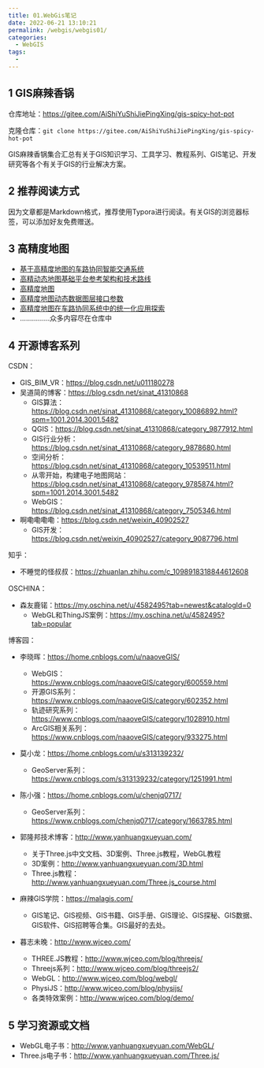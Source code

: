 ```yaml
---
title: 01.WebGis笔记
date: 2022-06-21 13:10:21
permalink: /webgis/webgis01/
categories: 
  - WebGIS
tags: 
  - 
---
```


## 1 GIS麻辣香锅

仓库地址：https://gitee.com/AiShiYuShiJiePingXing/gis-spicy-hot-pot

克隆仓库：`git clone https://gitee.com/AiShiYuShiJiePingXing/gis-spicy-hot-pot`

GIS麻辣香锅集合汇总有关于GIS知识学习、工具学习、教程系列、GIS笔记、开发研究等各个有关于GIS的行业解决方案。

## 2 推荐阅读方式

因为文章都是Markdown格式，推荐使用Typora进行阅读。有关GIS的浏览器标签，可以添加好友免费赠送。

## 3 高精度地图

- [基于高精度地图的车路协同智能交通系统](https://gitee.com/AiShiYuShiJiePingXing/gis-spicy-hot-pot/blob/master/%E9%AB%98%E7%B2%BE%E5%BA%A6%E5%9C%B0%E5%9B%BE/%E5%9F%BA%E4%BA%8E%E9%AB%98%E7%B2%BE%E5%BA%A6%E5%9C%B0%E5%9B%BE%E7%9A%84%E8%BD%A6%E8%B7%AF%E5%8D%8F%E5%90%8C%E6%99%BA%E8%83%BD%E4%BA%A4%E9%80%9A%E7%B3%BB%E7%BB%9F.md)
- [高精动态地图基础平台参考架构和技术路线](https://gitee.com/AiShiYuShiJiePingXing/gis-spicy-hot-pot/blob/master/%E9%AB%98%E7%B2%BE%E5%BA%A6%E5%9C%B0%E5%9B%BE/%E9%AB%98%E7%B2%BE%E5%8A%A8%E6%80%81%E5%9C%B0%E5%9B%BE%E5%9F%BA%E7%A1%80%E5%B9%B3%E5%8F%B0%E5%8F%82%E8%80%83%E6%9E%B6%E6%9E%84%E5%92%8C%E6%8A%80%E6%9C%AF%E8%B7%AF%E7%BA%BF.md)
- [高精度地图 ](https://gitee.com/AiShiYuShiJiePingXing/gis-spicy-hot-pot/blob/master/%E9%AB%98%E7%B2%BE%E5%BA%A6%E5%9C%B0%E5%9B%BE/%E9%AB%98%E7%B2%BE%E5%BA%A6%E5%9C%B0%E5%9B%BE%20.md)
- [高精度地图动态数据图层接口参数](https://gitee.com/AiShiYuShiJiePingXing/gis-spicy-hot-pot/blob/master/%E9%AB%98%E7%B2%BE%E5%BA%A6%E5%9C%B0%E5%9B%BE/%E9%AB%98%E7%B2%BE%E5%BA%A6%E5%9C%B0%E5%9B%BE%E5%8A%A8%E6%80%81%E6%95%B0%E6%8D%AE%E5%9B%BE%E5%B1%82%E6%8E%A5%E5%8F%A3%E5%8F%82%E6%95%B0.md)
- [高精度地图在车路协同系统中的统一化应用探索](https://gitee.com/AiShiYuShiJiePingXing/gis-spicy-hot-pot/blob/master/%E9%AB%98%E7%B2%BE%E5%BA%A6%E5%9C%B0%E5%9B%BE/%E9%AB%98%E7%B2%BE%E5%BA%A6%E5%9C%B0%E5%9B%BE%E5%9C%A8%E8%BD%A6%E8%B7%AF%E5%8D%8F%E5%90%8C%E7%B3%BB%E7%BB%9F%E4%B8%AD%E7%9A%84%E7%BB%9F%E4%B8%80%E5%8C%96%E5%BA%94%E7%94%A8%E6%8E%A2%E7%B4%A2.md)
- ...............众多内容尽在仓库中

## 4 开源博客系列

CSDN：

- GIS_BIM_VR：https://blog.csdn.net/u011180278
- 吴道简的博客：https://blog.csdn.net/sinat_41310868
  - GIS算法：https://blog.csdn.net/sinat_41310868/category_10086892.html?spm=1001.2014.3001.5482
  - QGIS：https://blog.csdn.net/sinat_41310868/category_9877912.html
  - GIS行业分析：https://blog.csdn.net/sinat_41310868/category_9878680.html
  - 空间分析：https://blog.csdn.net/sinat_41310868/category_10539511.html
  - 从零开始，构建电子地图网站：https://blog.csdn.net/sinat_41310868/category_9785874.html?spm=1001.2014.3001.5482
  - WebGIS：https://blog.csdn.net/sinat_41310868/category_7505346.html
- 啊嘞嘞嘞嘞：https://blog.csdn.net/weixin_40902527
  - GIS开发：https://blog.csdn.net/weixin_40902527/category_9087796.html

知乎：

- 不睡觉的怪叔叔：https://zhuanlan.zhihu.com/c_1098918318844612608

OSCHINA：

- 森友鹿锘：https://my.oschina.net/u/4582495?tab=newest&catalogId=0
  - WebGL和ThingJS案例：https://my.oschina.net/u/4582495?tab=popular

博客园：

- 李晓晖：https://home.cnblogs.com/u/naaoveGIS/
  - WebGIS：https://www.cnblogs.com/naaoveGIS/category/600559.html
  - 开源GIS系列：https://www.cnblogs.com/naaoveGIS/category/602352.html
  - 轨迹研究系列：https://www.cnblogs.com/naaoveGIS/category/1028910.html
  - ArcGIS相关系列：https://www.cnblogs.com/naaoveGIS/category/933275.html

- 莫小龙：https://home.cnblogs.com/u/s313139232/
  - GeoServer系列：https://www.cnblogs.com/s313139232/category/1251991.html

- 陈小强：https://home.cnblogs.com/u/chenjq0717/
  - GeoServer系列：https://www.cnblogs.com/chenjq0717/category/1663785.html

- 郭隆邦技术博客：http://www.yanhuangxueyuan.com/
  - 关于Three.js中文文档、3D案例、Three.js教程，WebGL教程
  - 3D案例：http://www.yanhuangxueyuan.com/3D.html
  - Three.js教程：http://www.yanhuangxueyuan.com/Three.js_course.html

- 麻辣GIS学院：https://malagis.com/
  - GIS笔记、GIS视频、GIS书籍、GIS手册、GIS理论、GIS探秘、GIS数据、GIS软件、GIS招聘等合集。GIS最好的去处。

- 暮志未晚：http://www.wjceo.com/
  - THREE.JS教程：http://www.wjceo.com/blog/threejs/
  - Threejs系列：http://www.wjceo.com/blog/threejs2/
  - WebGL：http://www.wjceo.com/blog/webgl/
  - PhysiJS：http://www.wjceo.com/blog/physijs/
  - 各类特效案例：http://www.wjceo.com/blog/demo/

## 5 学习资源或文档

- WebGL电子书：http://www.yanhuangxueyuan.com/WebGL/
- Three.js电子书：http://www.yanhuangxueyuan.com/Three.js/